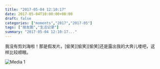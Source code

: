 ```yaml
---
title: "2017-05-04 12:10:17"
date: 2017-05-04T10:00:00+08:00
draft: false
categories: ["moments","2017","2017-05"]
tags: ["朋友圈","生活记录"]
summary: "2017-05-04 12:10:17..."
---
```


我没有剪刘海啦！那是假发片。[偷笑][偷笑][偷笑]还是露出我的大奔儿喽吧，这样比较顺眼。

![Media 1](/Moments/photos/2017-05-04/201705041210170.jpg)

